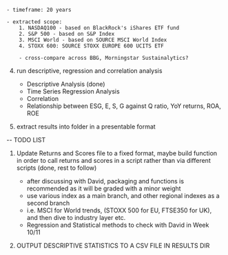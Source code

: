     - timeframe: 20 years

    - extracted scope:
        1. NASDAQ100 - based on BlackRock's iShares ETF fund
        2. S&P 500 - based on S&P Index
        3. MSCI World - based on SOURCE MSCI World Index
        4. STOXX 600: SOURCE STOXX EUROPE 600 UCITS ETF

        - cross-compare across BBG, Morningstar Sustainalytics?
    
4. run descriptive, regression and correlation analysis
    - Descriptive Analysis (done)
    - Time Series Regression Analysis
    - Correlation 
    - Relationship between ESG, E, S, G against Q ratio, YoY returns, ROA, ROE

5. extract results into folder in a presentable format


-- TODO LIST 
1. Update Returns and Scores file to a fixed format, maybe build function in order to call returns and scores in a script rather than via different scripts (done, rest to follow)
    - after discussing with David, packaging and functions is recommended as it will be graded with a minor weight
    - use various index as a main branch, and other regional indexes as a second branch
    - i.e. MSCI for World trends, (STOXX 500 for EU, FTSE350 for UK), and then dive to industry layer etc.
    - Regression and Statistical methods to check with David in Week 10/11

2. OUTPUT DESCRIPTIVE STATISTICS TO A CSV FILE IN RESULTS DIR 
